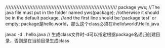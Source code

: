 //////////////////////////////////////////////////////////////////////
package yws;
//The java file must put in the folder named yws(package);
//otherwise it should be in the default package,
//and the first line should be:'package test' or empty;
package是hello.world，那么这个class必须在\hello\world\Hello.java




javac -d . hello.java  // 生成class文件时-d可以指定根据package名递归创建目录，否则是在当前目录生成class